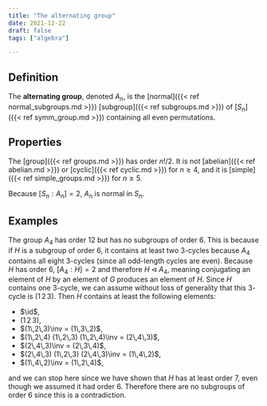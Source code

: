 ```yaml
---
title: "The alternating group"
date: 2021-12-22
draft: false
tags: ["algebra"]

---
```



## Definition
The **alternating group**, denoted $A_n$, is the [normal]({{< ref normal_subgroups.md >}}) [subgroup]({{< ref subgroups.md >}}) of [$S_n$]({{< ref symm_group.md >}}) containing all even permutations. 

## Properties
The [group]({{< ref groups.md >}}) has order $n! / 2$. It is not [abelian]({{< ref abelian.md >}}) or [cyclic]({{< ref cyclic.md >}}) for $n \geq 4$, and it is [simple]({{< ref simple_groups.md >}}) for $n \geq 5$.

Because $[S_n:A_n] = 2$, $A_n$ is normal in $S_n$.

## Examples
The group $A_4$ has order $12$ but has no subgroups of order $6$. This is because if $H$ is a subgroup of order $6$, it contains at least two $3$-cycles because $A_4$ contains all eight $3$-cycles (since all odd-length cycles are even). Because $H$ has order $6$, $[A_4:H] = 2$ and therefore $H \triangleleft A_4$, meaning conjugating an element of $H$ by an element of $G$ produces an element of $H$. Since $H$ contains one $3$-cycle, we can assume without loss of generality that this $3$-cycle is $(1\,2\,3)$. Then $H$ contains at least the following elements:

- $\id$,
- $(1\,2\,3)$,
- $(1\,2\,3)\inv = (1\,3\,2)$,
- $(1\,2\,4) (1\,2\,3) (1\,2\,4)\inv = (2\,4\,3)$,
- $(2\,4\,3)\inv = (2\,3\,4)$,
- $(2\,4\,3) (1\,2\,3) (2\,4\,3)\inv = (1\,4\,2)$,
- $(1\,4\,2)\inv = (1\,2\,4)$,

and we can stop here since we have shown that $H$ has at least order $7$, even though we assumed it had order $6$. Therefore there are no subgroups of order $6$ since this is a contradiction.